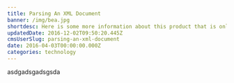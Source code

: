 ```yaml
---
title: Parsing An XML Document
banner: /img/bea.jpg
shortdesc: Here is some more information about this product that is only revealed once clicked on.
updatedDate: 2016-12-02T09:50:20.445Z
cmsUserSlug: parsing-an-xml-document
date: 2016-04-03T00:00:00.000Z
categories: technology
---
```


asdgadsgadsgsda